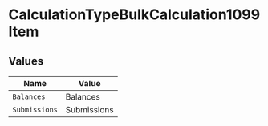 # CalculationTypeBulkCalculation1099Item


## Values

| Name          | Value         |
| ------------- | ------------- |
| `Balances`    | Balances      |
| `Submissions` | Submissions   |